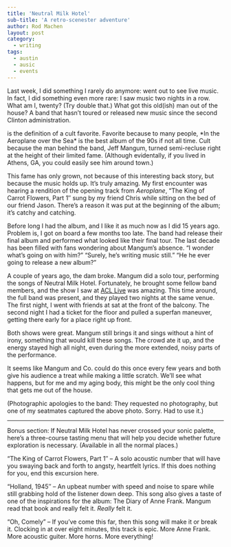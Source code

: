 ```yaml
---
title: 'Neutral Milk Hotel'
sub-title: 'A retro-scenester adventure'
author: Rod Machen
layout: post
category:
  - writing
tags:
  - austin
  - ausic
  - events
---
```

Last week, I did something I rarely do anymore: went out to see live music. In fact, I did something even more rare: I saw music two nights in a row. What am I, twenty? (Try double that.) What got this old(ish) man out of the house? A band that hasn&#8217;t toured or released new music since the second Clinton administration.

<!-- <img class="alignright size-full wp-image-415" alt="Neutral Milk Hotel Two" src="http://words.rodmachen.com/wp-content/uploads/2014/02/NHM-Two.jpg" width="300" height="300" /><a href="http://www.walkingwallofwords.com/" target="_blank">Neutral Milk Hotel</a>  -->is the definition of a cult favorite. Favorite because to many people, *In the Aeroplane over the Sea* is the best album of the 90s if not all time. Cult because the man behind the band, Jeff Mangum, turned semi-recluse right at the height of their limited fame. (Although evidentally, if you lived in Athens, GA, you could easily see him around town.)

This fame has only grown, not because of this interesting back story, but because the music holds up. It&#8217;s truly amazing. My first encounter was hearing a rendition of the opening track from *Aeroplane*, &#8220;The King of Carrot Flowers, Part 1&#8243; sung by my friend Chris while sitting on the bed of our friend Jason. There&#8217;s a reason it was put at the beginning of the album; it&#8217;s catchy and catching.<!--more-->

Before long I had the album, and I like it as much now as I did 15 years ago. Problem is, I got on board a few months too late. The band had release their final album and performed what looked like their final tour. The last decade has been filled with fans wondering about Mangum&#8217;s absence. &#8220;I wonder what&#8217;s going on with him?&#8221; &#8220;Surely, he&#8217;s writing music still.&#8221; &#8220;He he ever going to release a new album?&#8221;

A couple of years ago, the dam broke. Mangum did a solo tour, performing the songs of Neutral Milk Hotel. Fortunately, he brought some fellow band members, and the show I saw at <a href="http://acl-live.com/" target="_blank">ACL Live</a> was amazing. This time around, the full band was present, and they played two nights at the same venue. The first night, I went with friends at sat at the front of the balcony. The second night I had a ticket for the floor and pulled a superfan maneuver, getting there early for a place right up front.

<!-- <img class="alignright size-full wp-image-416" alt="Neutral Milk Hotel" src="http://words.rodmachen.com/wp-content/uploads/2014/02/NMH-Large.jpg" width="720" height="540" /> -->Both shows were great. Mangum still brings it and sings without a hint of irony, something that would kill these songs. The crowd ate it up, and the energy stayed high all night, even during the more extended, noisy parts of the performance.

It seems like Mangum and Co. could do this once every few years and both give his audience a treat while making a little scratch. We&#8217;ll see what happens, but for me and my aging body, this might be the only cool thing that gets me out of the house.

(Photographic apologies to the band: They requested no photography, but one of my seatmates captured the above photo. Sorry. Had to use it.)

<hr>

Bonus section: If Neutral Milk Hotel has never crossed your sonic palette, here&#8217;s a three-course tasting menu that will help you decide whether future exploration is necessary. (Available in all the normal places.)

&#8220;The King of Carrot Flowers, Part 1&#8243; – A solo acoustic number that will have you swaying back and forth to angsty, heartfelt lyrics. If this does nothing for you, end this excursion here.

&#8220;Holland, 1945&#8243; – An upbeat number with speed and noise to spare while still grabbing hold of the listener down deep. This song also gives a taste of one of the inspirations for the album: The Diary of Anne Frank. Mangum read that book and really felt it. *Really* felt it.

&#8220;Oh, Comely&#8221; – If you&#8217;ve come this far, then this song will make it or break it. Clocking in at over eight minutes, this track is epic. More Anne Frank. More acoustic guiter. More horns. More everything!
